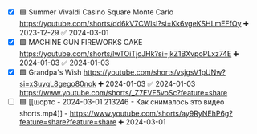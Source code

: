 - [x] 🟩 Summer Vivaldi Casino Square Monte Carlo https://youtube.com/shorts/dd6kV7CWlsI?si=Kk6vgeKSHLmEFfOy ➕ 2023-12-29 ✅ 2024-03-01
- [x] 🟩 MACHINE GUN FIREWORKS CAKE https://youtube.com/shorts/lwTOiTjcJHk?si=jkZ1BXvpoPLxz74E ➕ 2024-01-03 ✅ 2024-01-03
- [x] 🟩 Grandpa's Wish https://youtube.com/shorts/vsjgsV1pUNw?si=xSuyqL8gego80nok ➕ 2024-01-03 ✅ 2024-01-03
https://www.youtube.com/shorts/_Z7EVF5voSc?feature=share
- [ ] 🟩 [[шортс - 2024-03-01 213246 - Как снималось это видео shorts.mp4]] - https://www.youtube.com/shorts/ay9RyNEhP6g?feature=share?feature=share ➕ 2024-03-01 